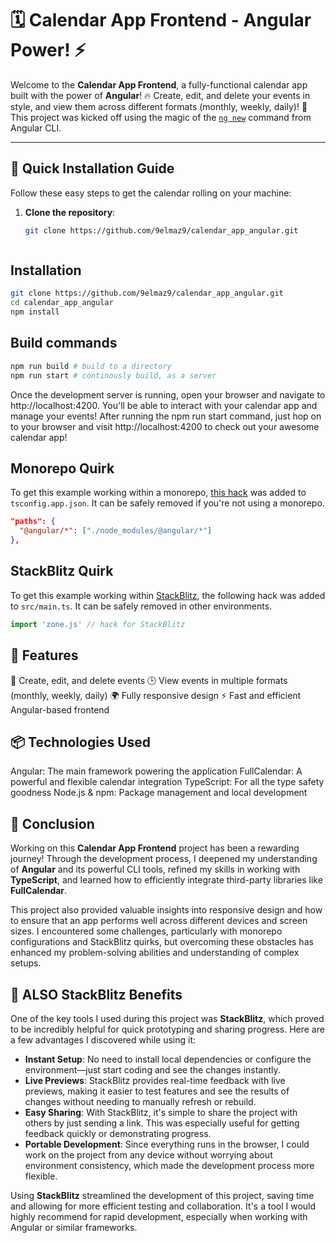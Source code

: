 
# 🗓️ Calendar App Frontend - Angular Power! ⚡️

Welcome to the **Calendar App Frontend**, a fully-functional calendar app built with the power of **Angular**! 🔥 Create, edit, and delete your events in style, and view them across different formats (monthly, weekly, daily)! 📅 This project was kicked off using the magic of the [`ng new`](https://angular.io/cli) command from Angular CLI.

---

## 🚀 Quick Installation Guide

Follow these easy steps to get the calendar rolling on your machine:

1. **Clone the  repository**:

   ```bash
   git clone https://github.com/9elmaz9/calendar_app_angular.git



## Installation

```bash
git clone https://github.com/9elmaz9/calendar_app_angular.git
cd calendar_app_angular
npm install
```

## Build commands

```bash
npm run build # build to a directory
npm run start # continously build, as a server
```
Once the development server is running, open your browser and navigate to http://localhost:4200. You'll be able to interact with your calendar app and manage your events!
After running the npm run start command, just hop on to your browser and visit http://localhost:4200 to check out your awesome calendar app!

## Monorepo Quirk

To get this example working within a monorepo, [this hack](https://stackoverflow.com/a/61801741/96342) was added to `tsconfig.app.json`. It can be safely removed if you're not using a monorepo.

```json
"paths": {
  "@angular/*": ["./node_modules/@angular/*"]
},
```

## StackBlitz Quirk

To get this example working within [StackBlitz](https://stackblitz.com/), the following hack was added to `src/main.ts`. It can be safely removed in other environments.

```ts
import 'zone.js' // hack for StackBlitz
```


  
## 🎉 Features

📅 Create, edit, and delete events
🕒 View events in multiple formats (monthly, weekly, daily)
🌍 Fully responsive design
⚡ Fast and efficient Angular-based frontend

## 📦 Technologies Used
Angular: The main framework powering the application
FullCalendar: A powerful and flexible calendar integration
TypeScript: For all the type safety goodness
Node.js & npm: Package management and local development

## 🎯 Conclusion

Working on this **Calendar App Frontend** project has been a rewarding journey! Through the development process, I deepened my understanding of **Angular** and its powerful CLI tools, refined my skills in working with **TypeScript**, and learned how to efficiently integrate third-party libraries like **FullCalendar**. 

This project also provided valuable insights into responsive design and how to ensure that an app performs well across different devices and screen sizes. I encountered some challenges, particularly with monorepo configurations and StackBlitz quirks, but overcoming these obstacles has enhanced my problem-solving abilities and understanding of complex setups.

## 🌟 ALSO StackBlitz Benefits

One of the key tools I used during this project was **StackBlitz**, which proved to be incredibly helpful for quick prototyping and sharing progress. Here are a few advantages I discovered while using it:

- **Instant Setup**: No need to install local dependencies or configure the environment—just start coding and see the changes instantly.
- **Live Previews**: StackBlitz provides real-time feedback with live previews, making it easier to test features and see the results of changes without needing to manually refresh or rebuild.
- **Easy Sharing**: With StackBlitz, it's simple to share the project with others by just sending a link. This was especially useful for getting feedback quickly or demonstrating progress.
- **Portable Development**: Since everything runs in the browser, I could work on the project from any device without worrying about environment consistency, which made the development process more flexible.

Using **StackBlitz** streamlined the development of this project, saving time and allowing for more efficient testing and collaboration. It's a tool I would highly recommend for rapid development, especially when working with Angular or similar frameworks.



